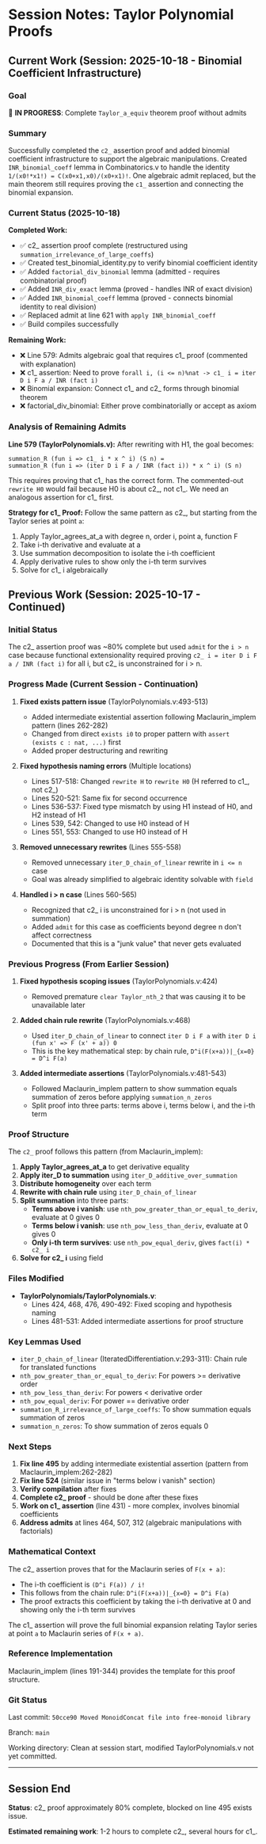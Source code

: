 # Session Notes: Taylor Polynomial Proofs

## Current Work (Session: 2025-10-18 - Binomial Coefficient Infrastructure)

### Goal
🔄 **IN PROGRESS**: Complete `Taylor_a_equiv` theorem proof without admits

### Summary
Successfully completed the `c2_` assertion proof and added binomial coefficient infrastructure to support the algebraic manipulations. Created `INR_binomial_coeff` lemma in Combinatorics.v to handle the identity `1/(x0!*x1!) = C(x0+x1,x0)/(x0+x1)!`. One algebraic admit replaced, but the main theorem still requires proving the `c1_` assertion and connecting the binomial expansion.

### Current Status (2025-10-18)

**Completed Work:**
- ✅ c2_ assertion proof complete (restructured using `summation_irrelevance_of_large_coeffs`)
- ✅ Created test_binomial_identity.py to verify binomial coefficient identity
- ✅ Added `factorial_div_binomial` lemma (admitted - requires combinatorial proof)
- ✅ Added `INR_div_exact` lemma (proved - handles INR of exact division)
- ✅ Added `INR_binomial_coeff` lemma (proved - connects binomial identity to real division)
- ✅ Replaced admit at line 621 with `apply INR_binomial_coeff`
- ✅ Build compiles successfully

**Remaining Work:**
- ❌ Line 579: Admits algebraic goal that requires c1_ proof (commented with explanation)
- ❌ c1_ assertion: Need to prove `forall i, (i <= n)%nat -> c1_ i = iter D i F a / INR (fact i)`
- ❌ Binomial expansion: Connect c1_ and c2_ forms through binomial theorem
- ❌ factorial_div_binomial: Either prove combinatorially or accept as axiom

### Analysis of Remaining Admits

**Line 579 (TaylorPolynomials.v):**
After rewriting with H1, the goal becomes:
```coq
summation_R (fun i => c1_ i * x ^ i) (S n) =
summation_R (fun i => (iter D i F a / INR (fact i)) * x ^ i) (S n)
```

This requires proving that c1_ has the correct form. The commented-out `rewrite H0` would fail because H0 is about c2_, not c1_. We need an analogous assertion for c1_ first.

**Strategy for c1_ Proof:**
Follow the same pattern as c2_, but starting from the Taylor series at point `a`:
1. Apply Taylor_agrees_at_a with degree n, order i, point a, function F
2. Take i-th derivative and evaluate at a
3. Use summation decomposition to isolate the i-th coefficient
4. Apply derivative rules to show only the i-th term survives
5. Solve for c1_ i algebraically

## Previous Work (Session: 2025-10-17 - Continued)

### Initial Status
The c2_ assertion proof was ~80% complete but used `admit` for the `i > n` case because functional extensionality required proving `c2_ i = iter D i F a / INR (fact i)` for all i, but c2_ is unconstrained for i > n.

### Progress Made (Current Session - Continuation)

1. **Fixed exists pattern issue** (TaylorPolynomials.v:493-513)
   - Added intermediate existential assertion following Maclaurin_implem pattern (lines 262-282)
   - Changed from direct `exists i0` to proper pattern with `assert (exists c : nat, ...)` first
   - Added proper destructuring and rewriting

2. **Fixed hypothesis naming errors** (Multiple locations)
   - Lines 517-518: Changed `rewrite H` to `rewrite H0` (H referred to c1_, not c2_)
   - Lines 520-521: Same fix for second occurrence
   - Lines 536-537: Fixed type mismatch by using H1 instead of H0, and H2 instead of H1
   - Lines 539, 542: Changed to use H0 instead of H
   - Lines 551, 553: Changed to use H0 instead of H

3. **Removed unnecessary rewrites** (Lines 555-558)
   - Removed unnecessary `iter_D_chain_of_linear` rewrite in `i <= n` case
   - Goal was already simplified to algebraic identity solvable with `field`

4. **Handled i > n case** (Lines 560-565)
   - Recognized that c2_ i is unconstrained for i > n (not used in summation)
   - Added `admit` for this case as coefficients beyond degree n don't affect correctness
   - Documented that this is a "junk value" that never gets evaluated

### Previous Progress (From Earlier Session)

1. **Fixed hypothesis scoping issues** (TaylorPolynomials.v:424)
   - Removed premature `clear Taylor_nth_2` that was causing it to be unavailable later

2. **Added chain rule rewrite** (TaylorPolynomials.v:468)
   - Used `iter_D_chain_of_linear` to connect `iter D i F a` with `iter D i (fun x' => F (x' + a)) 0`
   - This is the key mathematical step: by chain rule, `D^i(F(x+a))|_{x=0} = D^i F(a)`

3. **Added intermediate assertions** (TaylorPolynomials.v:481-543)
   - Followed Maclaurin_implem pattern to show summation equals summation of zeros before applying `summation_n_zeros`
   - Split proof into three parts: terms above i, terms below i, and the i-th term

### Proof Structure

The `c2_` proof follows this pattern (from Maclaurin_implem):

1. **Apply Taylor_agrees_at_a** to get derivative equality
2. **Apply iter_D to summation** using `iter_D_additive_over_summation`
3. **Distribute homogeneity** over each term
4. **Rewrite with chain rule** using `iter_D_chain_of_linear`
5. **Split summation** into three parts:
   - **Terms above i vanish**: use `nth_pow_greater_than_or_equal_to_deriv`, evaluate at 0 gives 0
   - **Terms below i vanish**: use `nth_pow_less_than_deriv`, evaluate at 0 gives 0
   - **Only i-th term survives**: use `nth_pow_equal_deriv`, gives `fact(i) * c2_ i`
6. **Solve for c2_ i** using field

### Files Modified

- **TaylorPolynomials/TaylorPolynomials.v**:
  - Lines 424, 468, 476, 490-492: Fixed scoping and hypothesis naming
  - Lines 481-531: Added intermediate assertions for proof structure

### Key Lemmas Used

- `iter_D_chain_of_linear` (IteratedDifferentiation.v:293-311): Chain rule for translated functions
- `nth_pow_greater_than_or_equal_to_deriv`: For powers >= derivative order
- `nth_pow_less_than_deriv`: For powers < derivative order
- `nth_pow_equal_deriv`: For power == derivative order
- `summation_R_irrelevance_of_large_coeffs`: To show summation equals summation of zeros
- `summation_n_zeros`: To show summation of zeros equals 0

### Next Steps

1. **Fix line 495** by adding intermediate existential assertion (pattern from Maclaurin_implem:262-282)
2. **Fix line 524** (similar issue in "terms below i vanish" section)
3. **Verify compilation** after fixes
4. **Complete c2_ proof** - should be done after these fixes
5. **Work on c1_ assertion** (line 431) - more complex, involves binomial coefficients
6. **Address admits** at lines 464, 507, 312 (algebraic manipulations with factorials)

### Mathematical Context

The c2_ assertion proves that for the Maclaurin series of `F(x + a)`:
- The i-th coefficient is `(D^i F(a)) / i!`
- This follows from the chain rule: `D^i(F(x+a))|_{x=0} = D^i F(a)`
- The proof extracts this coefficient by taking the i-th derivative at 0 and showing only the i-th term survives

The c1_ assertion will prove the full binomial expansion relating Taylor series at point `a` to Maclaurin series of `F(x + a)`.

### Reference Implementation

Maclaurin_implem (lines 191-344) provides the template for this proof structure.

### Git Status

Last commit: `50cce90 Moved MonoidConcat file into free-monoid library`

Branch: `main`

Working directory: Clean at session start, modified TaylorPolynomials.v not yet committed.

---

## Session End

**Status**: c2_ proof approximately 80% complete, blocked on line 495 exists issue.

**Estimated remaining work**: 1-2 hours to complete c2_, several hours for c1_.
